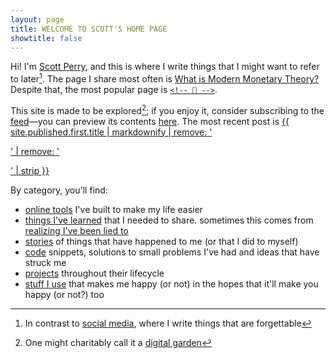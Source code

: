 ```yaml
---
layout: page
title: WELCOME TO SCOTT'S HOME PAGE
showtitle: false
---
```


Hi! I'm [Scott Perry](about), and this is where I write things that I might want to refer to later[^social]. The page I share most often is [What is Modern Monetary Theory?](/post/2022/what-is-mmt/) Despite that, the most popular page is [`<!-- 🤦 -->`](/post/2022/facepalm/).

This site is made to be explored[^garden]; if you enjoy it, consider subscribing to the [feed](/feed.xml)—you can preview its contents [here](blog). The most recent post is <a  target="_self" href="{{ site.published.first.link | default: site.published.first.url | relative_url }}">{{ site.published.first.title | markdownify | remove: '<p>' | remove: '</p>' | strip }}</a>

By category, you'll find:

* [online tools](tool) I've built to make my life easier
* [things I've learned](ideas) that I needed to share. sometimes this comes from [realizing I've been lied to](/popping-science/)
* [stories](stories) of things that have happened to me (or that I did to myself)
* [code](code) snippets, solutions to small problems I've had and ideas that have struck me
* [projects](projects) throughout their lifecycle
* [stuff I use](iusethis) that makes me happy (or not) in the hopes that it'll make you happy (or not?) too

[^social]: In contrast to [social media](/about/#fn:socials), where I write things that are forgettable
[^garden]: One might charitably call it a [digital garden](https://maggieappleton.com/garden-history)

